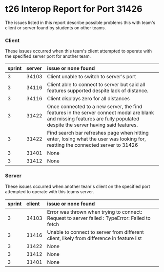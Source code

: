 # t26 Interop Report for Port 31426

The issues listed in this report describe possible problems this with team's client or server found by students on other teams.

### Client

These issues occurred when this team's client attempted to operate with the specified server port for another team.

| sprint | server | issue or none found |
| :--- | :--- | :--- |
| 3 | 34103 | Client unable to switch to server's port |
| 3 | 34116 | Client able to connect to server but said all features supported despite lack of distance. |
| 3 | 34116 | Client displays zero for all distances |
| 3 | 31422 | Once connected to a new server, the find features in the server connect modal are blank and missing features are fully populated despite the server having said features. |
| 3 | 31422 | Find search bar refreshes page when hitting enter, losing what the user was looking for, restting the connected server to 31426|
| 3 | 31401 | None |
| 3 | 31412 | None |


### Server

These issues occurred when another team's client on the specified port attempted to operate with this teams server. 

| sprint | client | issue or none found |
| :--- | :--- | :--- |
| 3 | 34103 | Error was thrown when trying to connect: Request to server failed : TypeError: Failed to fetch |
| 3 | 31416 | Unable to connect to server from different client, likely from difference in feature list |
| 3 | 31422 | None |
| 3 | 31412 | None |
| 3 | 31401 | None |
